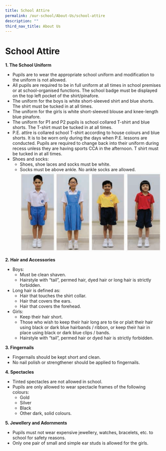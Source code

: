 ```yaml
---
title: School Attire
permalink: /our-school/About-Us/school-attire
description: ""
third_nav_title: About Us
---
```

# School Attire
**1. The School Uniform**
* Pupils are to wear the appropriate school uniform and modification to the uniform is not allowed.
* All pupils are required to be in full uniform at all times in school premises or at school-organised functions. The school badge must be displayed on the top left pocket of the shirt/pinafore.
* The uniform for the boys is white short-sleeved shirt and blue shorts. The shirt must be tucked in at all times.
* The uniform for the girls is white short-sleeved blouse and knee-length blue pinafore.
* The uniform for P1 and P2 pupils is school collared T-shirt and blue shorts. The T-shirt must be tucked in at all times.
* P.E. attire is collared school T-shirt according to house colours and blue shorts. It is to be worn only during the days when P.E. lessons are conducted. Pupils are required to change back into their uniform during recess unless they are having sports CCA in the afternoon. T shirt must be tucked in at all times.
* Shoes and socks:
	* Shoes, shoe laces and socks must be white.
	* Socks must be above ankle. No ankle socks are allowed.
	![](/images/sch%20uniform%202021.png)

**2. Hair and Accessories**
* Boys:
	* Must be clean shaven.
	* Hairstyle with “tail”, permed hair, dyed hair or long hair is strictly forbidden.
* Long hair is defined as:
	* Hair that touches the shirt collar.
	* Hair that covers the ears.
	* Hair that covers the forehead.
* Girls:
	* Keep their hair short.
	* Those who wish to keep their hair long are to tie or plait their hair using black or dark blue hairbands / ribbon, or keep their hair in place using black or dark blue clips / bands.
	* Hairstyle with “tail”, permed hair or dyed hair is strictly forbidden.

**3. Fingernails**
* Fingernails should be kept short and clean.
* No nail polish or strengthener should be applied to fingernails.

**4. Spectacles**
* Tinted spectacles are not allowed in school.
* Pupils are only allowed to wear spectacle frames of the following colours:
	* Gold
	* Silver
	* Black
	* Other dark, solid colours.

**5. Jewellery and Adornments**
* Pupils must not wear expensive jewellery, watches, bracelets, etc. to school for safety reasons.
* Only one pair of small and simple ear studs is allowed for the girls.